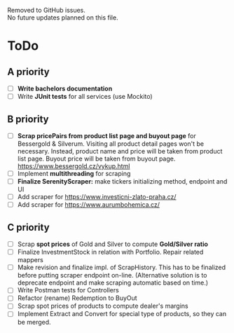 Removed to GitHub issues.<br> No future updates planned on this file.
# ToDo

## A priority
- [ ] <b>Write bachelors documentation</b>
- [ ] Write <b>JUnit tests</b> for all services (use Mockito)

## B priority
- [ ] <b>Scrap pricePairs from product list page and buyout page</b>
  for Bessergold & Silverum. Visiting all product detail pages won't be necessary.
  Instead, product name and price will be taken from product list page. Buyout
  price will be taken from buyout page. https://www.bessergold.cz/vykup.html
- [ ] Implement <b>multithreading</b> for scraping
- [ ] <b>Finalize SerenityScraper:</b> make tickers initializing method, endpoint and UI
- [ ] Add scraper for https://www.investicni-zlato-praha.cz/
- [ ] Add scraper for https://www.aurumbohemica.cz/

## C priority
- [ ] Scrap <b>spot prices</b> of Gold and Silver to compute <b>Gold/Silver ratio</b>
- [ ] Finalize InvestmentStock in relation with Portfolio. Repair related mappers
- [ ] Make revision and finalize impl. of ScrapHistory. This has to be finalized
    before putting scraper endpoint on-line. (Alternative solution is to deprecate
    endpoint and make scraping automatic based on time.)
- [ ] Write Postman tests for Controllers
- [ ] Refactor (rename) Redemption to BuyOut
- [ ] Scrap spot prices of products to compute dealer's margins
- [ ] Implement Extract and Convert for special type of products, so they can be merged.  
